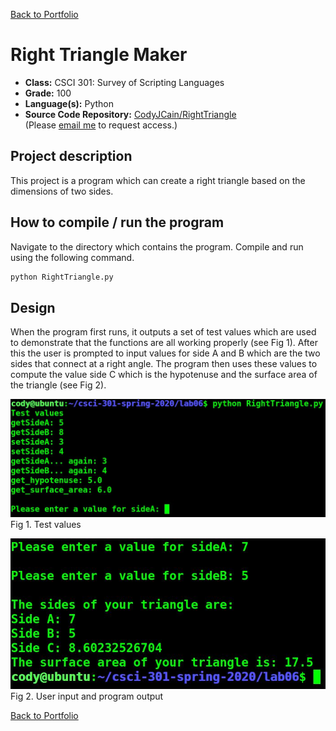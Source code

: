 [Back to Portfolio](./)

Right Triangle Maker
===============

-   **Class:** CSCI 301: Survey of Scripting Languages
-   **Grade:** 100
-   **Language(s):** Python
-   **Source Code Repository:** [CodyJCain/RightTriangle](https://github.com/CodyJCain/Right-Triangle)  
    (Please [email me](mailto:cjcain1@csustudent.net?subject=GitHub%20Access) to request access.)

## Project description

This project is a program which can create a right triangle based on the dimensions of two sides.

## How to compile / run the program

Navigate to the directory which contains the program. Compile and run using the following command.

```bash
python RightTriangle.py
```

## Design

When the program first runs, it outputs a set of test values which are used to demonstrate that the functions are all working properly (see Fig 1). After this the user is prompted to input values for side A and B which are the two sides that connect at a right angle. The program then uses these values to compute the value side C which is the hypotenuse and the surface area of the triangle (see Fig 2).

![screenshot](images/RightTriangle1.JPG)
Fig 1. Test values

![screenshot](images/RightTriangle2.JPG)
Fig 2. User input and program output 

[Back to Portfolio](./)
